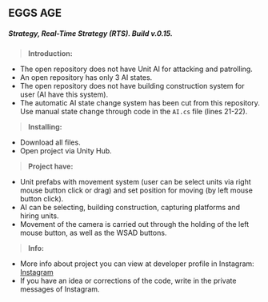 ## EGGS AGE
##### Strategy, Real-Time Strategy (RTS). Build v.0.15.

>**Introduction:**
- The open repository does not have Unit AI for attacking and patrolling.
- An open repository has only 3 AI states.
- The open repository does not have building construction system for user (AI have this system).
- The automatic AI state change system has been cut from this repository. Use manual state change through code in the `AI.cs` file (lines 21-22).

>**Installing:**
- Download all files.
- Open project via Unity Hub.

>**Project have:**
- Unit prefabs with movement system (user can be select units via right mouse button click or drag) and set position for moving (by left mouse button click).
- AI can be selecting, building construction, capturing platforms and hiring units.
- Movement of the camera is carried out through the holding of the left mouse button, as well as the WSAD buttons.

>**Info:**
- More info about project you can view at developer profile in Instagram: [Instagram](https://www.instagram.com/alexander._.khomenko/)
- If you have an idea or corrections of the code, write in the private messages of Instagram.
